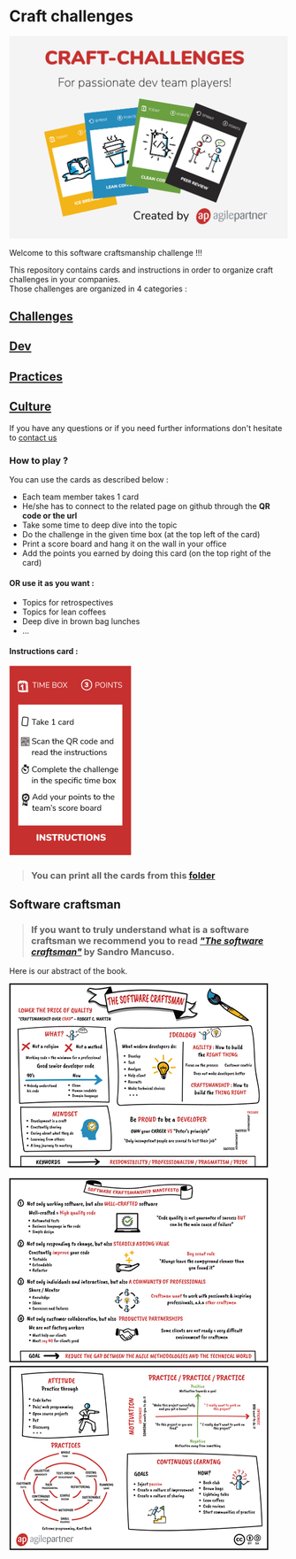 # Craft challenges

![craft challenges](images/crafts-poster.png)

Welcome to this software craftsmanship challenge !!!

This repository contains cards and instructions in order to organize craft challenges in your companies.  
Those challenges are organized in 4 categories :

## [Challenges](challenges/Readme.md)
## [Dev](dev/Readme.md)  
## [Practices](practices/Readme.md)
## [Culture](culture/Readme.md)  

If you have any questions or if you need further informations don't hesitate to <a href="mailto:ythirion@agilepartner.net?Subject=Craft%20challenges">contact us</a>

### How to play ?
You can use the cards as described below :  
* Each team member takes 1 card
* He/she has to connect to the related page on github through the **QR code or the url**
* Take some time to deep dive into the topic
* Do the challenge in the given time box (at the top left of the card)
* Print a score board and hang it on the wall in your office
* Add the points you earned by doing this card (on the top right of the card)

#### OR use it as you want :
* Topics for retrospectives
* Topics for lean coffees
* Deep dive in brown bag lunches
* ...

#### Instructions card :
![Instructions recto](images/instruction-recto.png)

> ### You can print all the cards from this [folder](/cards)

## Software craftsman
> ### If you want to truly understand what is a **software craftsman** we recommend you to read *["The software craftsman"](https://www.amazon.com/Software-Craftsman-Professionalism-Pragmatism-Robert/dp/0134052501)* by Sandro Mancuso.

Here is our abstract of the book.

![The software craftsman](images/the-software-craftsman.png)
